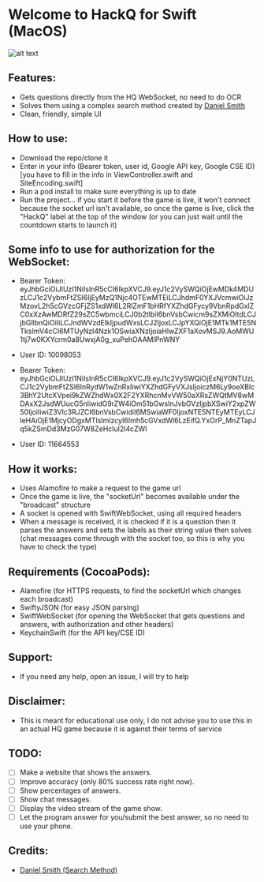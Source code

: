 # Welcome to HackQ for Swift (MacOS)

![alt text](https://i.imgur.com/mwgmCpC.png)

## Features:
- Gets questions directly from the HQ WebSocket, no need to do OCR
- Solves them using a complex search method created by [Daniel Smith](https://github.com/DanielSmith1239/)
- Clean, friendly, simple UI

## How to use:
- Download the repo/clone it
- Enter in your info (Bearer token, user id, Google API key, Google CSE ID) [you have to fill in the info in ViewController.swift and SiteEncoding.swift]
- Run a pod install to make sure everything is up to date
- Run the project... if you start it before the game is live, it won't connect because the socket url isn't available, so once the game is live, click the "HackQ" label at the top of the window (or you can just wait until the countdown starts to launch it)

## Some info to use for authorization for the WebSocket:
- Bearer Token: eyJhbGciOiJIUzI1NiIsInR5cCI6IkpXVCJ9.eyJ1c2VySWQiOjEwMDk4MDUzLCJ1c2VybmFtZSI6IjEyMzQ1Njc4OTEwMTEiLCJhdmF0YXJVcmwiOiJzMzovL2h5cGVzcGFjZS1xdWl6L2RlZmF1bHRfYXZhdGFycy9VbnRpdGxlZC0xXzAwMDRfZ29sZC5wbmciLCJ0b2tlbiI6bnVsbCwicm9sZXMiOltdLCJjbGllbnQiOiIiLCJndWVzdElkIjpudWxsLCJ2IjoxLCJpYXQiOjE1MTk1MTE5NTksImV4cCI6MTUyNzI4Nzk1OSwiaXNzIjoiaHlwZXF1aXovMSJ9.AoMWU1tj7w0KXYcrm0a8UwxjA0g_xuPehOAAMlPnWNY
- User ID: 10098053

- Bearer Token: eyJhbGciOiJIUzI1NiIsInR5cCI6IkpXVCJ9.eyJ1c2VySWQiOjExNjY0NTUzLCJ1c2VybmFtZSI6InRydW1wZnRxIiwiYXZhdGFyVXJsIjoiczM6Ly9oeXBlc3BhY2UtcXVpei9kZWZhdWx0X2F2YXRhcnMvVW50aXRsZWQtMV8wMDAxX2JsdWUucG5nIiwidG9rZW4iOm51bGwsInJvbGVzIjpbXSwiY2xpZW50IjoiIiwiZ3Vlc3RJZCI6bnVsbCwidiI6MSwiaWF0IjoxNTE5NTEyMTEyLCJleHAiOjE1MjcyODgxMTIsImlzcyI6Imh5cGVxdWl6LzEifQ.YxOrP_MnZTapJq5kZSmDd3MzG07W8ZeHcluI2l4cZWI
- User ID: 11664553

## How it works:
- Uses Alamofire to make a request to the game url
- Once the game is live, the "socketUrl" becomes available under the "broadcast" structure
- A socket is opened with SwiftWebSocket, using all required headers
- When a message is received, it is checked if it is a question then it parses the answers and sets the labels as their string value then solves (chat messages come through with the socket too, so this is why you have to check the type)

## Requirements (CocoaPods):
- Alamofire (for HTTPS requests, to find the socketUrl which changes each broadcast)
- SwiftyJSON (for easy JSON parsing)
- SwiftWebSocket (for opening the WebSocket that gets questions and answers, with authorization and other headers)
- KeychainSwift (for the API key/CSE ID)

## Support:
- If you need any help, open an issue, I will try to help

## Disclaimer:
- This is meant for educational use only, I do not advise you to use this in an actual HQ game because it is against their terms of service

## TODO:
- [ ] Make a website that shows the answers.
- [ ] Improve accuracy (only 80% success rate right now).
- [ ] Show percentages of answers.
- [ ] Show chat messages.
- [ ] Display the video stream of the game show.
- [ ] Let the program answer for you/submit the best answer, so no need to use your phone.

## Credits:
- [Daniel Smith (Search Method)](https://github.com/DanielSmith1239/)
